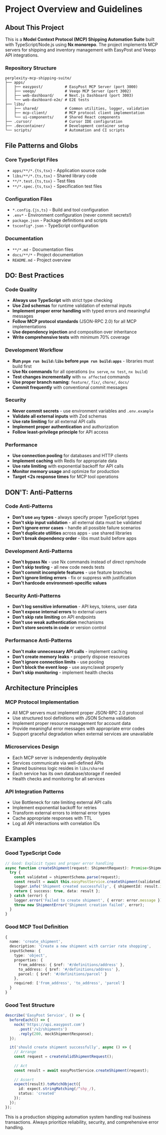 # Project Overview and Guidelines

## About This Project

This is a **Model Context Protocol (MCP) Shipping Automation Suite** built with TypeScript/Node.js using **Nx monorepo**. The project implements MCP servers for shipping and inventory management with EasyPost and Veeqo API integrations.

### Repository Structure
```
perplexity-mcp-shipping-suite/
├── apps/
│   ├── easypost/          # EasyPost MCP Server (port 3000)
│   ├── veeqo/             # Veeqo MCP Server (port 3002) 
│   ├── web-dashboard/     # Next.js Dashboard (port 3003)
│   └── web-dashboard-e2e/ # E2E tests
├── libs/
│   ├── shared/            # Common utilities, logger, validation
│   ├── mcp-client/        # MCP protocol client implementation
│   └── ui-components/     # Shared React components
├── .cursor/               # Cursor IDE configuration
├── .devcontainer/         # Development container setup
└── scripts/               # Automation and CI scripts
```

## File Patterns and Globs

### Core TypeScript Files
- `apps/**/*.{ts,tsx}` - Application source code
- `libs/**/*.{ts,tsx}` - Shared library code
- `**/*.test.{ts,tsx}` - Test files
- `**/*.spec.{ts,tsx}` - Specification test files

### Configuration Files
- `*.config.{js,ts}` - Build and tool configuration
- `.env*` - Environment configuration (never commit secrets!)
- `package.json` - Package definitions and scripts
- `tsconfig*.json` - TypeScript configuration

### Documentation
- `**/*.md` - Documentation files
- `docs/**/*` - Project documentation
- `README.md` - Project overview

## DO: Best Practices

### Code Quality
- **Always use TypeScript** with strict type checking
- **Use Zod schemas** for runtime validation of external inputs
- **Implement proper error handling** with typed errors and meaningful messages
- **Follow MCP protocol standards** (JSON-RPC 2.0) for all MCP implementations
- **Use dependency injection** and composition over inheritance
- **Write comprehensive tests** with minimum 70% coverage

### Development Workflow
- **Run `pnpm run build:libs` before `pnpm run build:apps`** - libraries must build first
- **Use Nx commands** for all operations (`nx serve`, `nx test`, `nx build`)
- **Test changes incrementally** with `nx affected` commands
- **Use proper branch naming**: `feature/`, `fix/`, `chore/`, `docs/`
- **Commit frequently** with conventional commit messages

### Security
- **Never commit secrets** - use environment variables and `.env.example`
- **Validate all external inputs** with Zod schemas
- **Use rate limiting** for all external API calls
- **Implement proper authentication** and authorization
- **Follow least-privilege principle** for API access

### Performance
- **Use connection pooling** for databases and HTTP clients
- **Implement caching** with Redis for appropriate data
- **Use rate limiting** with exponential backoff for API calls
- **Monitor memory usage** and optimize for production
- **Target <2s response times** for MCP tool operations

## DON'T: Anti-Patterns

### Code Anti-Patterns
- **Don't use `any` types** - always specify proper TypeScript types
- **Don't skip input validation** - all external data must be validated
- **Don't ignore error cases** - handle all possible failure scenarios  
- **Don't duplicate utilities** across apps - use shared libraries
- **Don't break dependency order** - libs must build before apps

### Development Anti-Patterns
- **Don't bypass Nx** - use Nx commands instead of direct npm/node
- **Don't skip testing** - all new code needs tests
- **Don't commit incomplete features** - use feature branches
- **Don't ignore linting errors** - fix or suppress with justification
- **Don't hardcode environment-specific values**

### Security Anti-Patterns
- **Don't log sensitive information** - API keys, tokens, user data
- **Don't expose internal errors** to external users
- **Don't skip rate limiting** on API endpoints
- **Don't use weak authentication** mechanisms
- **Don't store secrets in code** or version control

### Performance Anti-Patterns
- **Don't make unnecessary API calls** - implement caching
- **Don't create memory leaks** - properly dispose resources
- **Don't ignore connection limits** - use pooling
- **Don't block the event loop** - use async/await properly
- **Don't skip monitoring** - implement health checks

## Architecture Principles

### MCP Protocol Implementation
- All MCP servers must implement proper JSON-RPC 2.0 protocol
- Use structured tool definitions with JSON Schema validation
- Implement proper resource management for account data
- Provide meaningful error messages with appropriate error codes
- Support graceful degradation when external services are unavailable

### Microservices Design
- Each MCP server is independently deployable
- Services communicate via well-defined APIs
- Shared business logic resides in `libs/shared`
- Each service has its own database/storage if needed
- Health checks and monitoring for all services

### API Integration Patterns
- Use Bottleneck for rate limiting external API calls
- Implement exponential backoff for retries
- Transform external errors to internal error types
- Cache appropriate responses with TTL
- Log all API interactions with correlation IDs

## Examples

### Good TypeScript Code
```typescript
// Good: Explicit types and proper error handling
async function createShipment(request: ShipmentRequest): Promise<ShipmentResponse> {
  try {
    const validated = shipmentSchema.parse(request);
    const result = await this.easyPostService.createShipment(validated);
    logger.info('Shipment created successfully', { shipmentId: result.id });
    return { success: true, data: result };
  } catch (error) {
    logger.error('Failed to create shipment', { error: error.message });
    throw new ShipmentError('Shipment creation failed', error);
  }
}
```

### Good MCP Tool Definition
```typescript
{
  name: 'create_shipment',
  description: 'Create a new shipment with carrier rate shopping',
  inputSchema: {
    type: 'object',
    properties: {
      from_address: { $ref: '#/definitions/address' },
      to_address: { $ref: '#/definitions/address' },
      parcel: { $ref: '#/definitions/parcel' }
    },
    required: ['from_address', 'to_address', 'parcel']
  }
}
```

### Good Test Structure
```typescript
describe('EasyPost Service', () => {
  beforeEach(() => {
    nock('https://api.easypost.com')
      .post('/v2/shipments')
      .reply(200, mockShipmentResponse);
  });

  it('should create shipment successfully', async () => {
    // Arrange
    const request = createValidShipmentRequest();
    
    // Act
    const result = await easyPostService.createShipment(request);
    
    // Assert
    expect(result).toMatchObject({
      id: expect.stringMatching(/^shp_/),
      status: 'created'
    });
  });
});
```

This is a production shipping automation system handling real business transactions. Always prioritize reliability, security, and comprehensive error handling.